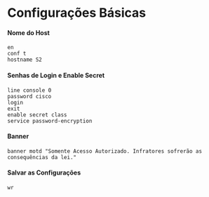 
# Configurações Básicas

#### Nome do Host 
```
en
conf t
hostname S2
```


#### Senhas de Login e Enable Secret 
```
line console 0
password cisco
login
exit
enable secret class
service password-encryption
```

#### Banner
```
banner motd "Somente Acesso Autorizado. Infratores sofrerão as consequências da lei."
```

#### Salvar as Configurações 
```
wr
```
